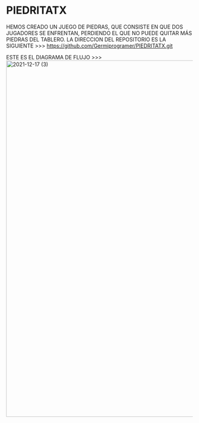 # PIEDRITATX
HEMOS CREADO UN JUEGO DE PIEDRAS, QUE CONSISTE EN QUE DOS JUGADORES SE ENFRENTAN, PERDIENDO EL QUE NO PUEDE QUITAR MÁS PIEDRAS DEL TABLERO.
LA DIRECCION DEL REPOSITORIO ES LA SIGUIENTE >>> https://github.com/Germiprogramer/PIEDRITATX.git

ESTE ES EL DIAGRAMA DE FLUJO >>> 
<img width="960" alt="2021-12-17 (3)" src="https://user-images.githubusercontent.com/91720991/146595425-24201b29-9d87-40c0-a306-bcccf5e76643.png">
